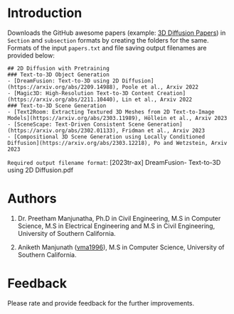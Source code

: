 # Introduction
Downloads the GitHub awesome papers (example: [3D Diffusion Papers](https://github.com/cwchenwang/awesome-3d-diffusion)) in `Section` and `subsection` formats by creating the folders for the same. Formats of the input `papers.txt` and file saving output filenames are provided below:
```
## 2D Diffusion with Pretraining
### Text-to-3D Object Generation
- [DreamFusion: Text-to-3D using 2D Diffusion](https://arxiv.org/abs/2209.14988), Poole et al., Arxiv 2022
- [Magic3D: High-Resolution Text-to-3D Content Creation](https://arxiv.org/abs/2211.10440), Lin et al., Arxiv 2022
### Text-to-3D Scene Generation
- [Text2Room: Extracting Textured 3D Meshes from 2D Text-to-Image Models](https://arxiv.org/abs/2303.11989), Höllein et al., Arxiv 2023
- [SceneScape: Text-Driven Consistent Scene Generation](https://arxiv.org/abs/2302.01133), Fridman et al., Arxiv 2023
- [Compositional 3D Scene Generation using Locally Conditioned Diffusion](https://arxiv.org/abs/2303.12218), Po and Wetzstein, Arxiv 2023
```

`Required output filename format`: [2023tr-ax] DreamFusion- Text-to-3D using 2D Diffusion.pdf

# Authors
1. Dr. Preetham Manjunatha, Ph.D in Civil Engineering, M.S in Computer Science, M.S in Electrical Engineering and M.S in Civil Engineering, University of Southern California.

2. Aniketh Manjunath ([vma1996](https://github.com/vma1996)), M.S in Computer Science, University of Southern California.

# Feedback
Please rate and provide feedback for the further improvements.



